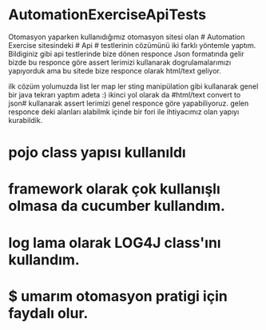 # AutomationExerciseApiTests

Otomasyon yaparken kullanıdığımız otomasyon sitesi olan # Automation Exercise 
sitesindeki # Api # testlerinin cözümünü iki farklı yöntemle yaptım. 
Bildiginiz gibi api testlerinde bize dönen responce Json formatında gelir 
bizde bu responce göre assert lerimizi kullanarak dogrulamalarımızı yapıyorduk 
ama bu sitede bize responce olarak html/text geliyor.

ilk cözüm yolumuzda list ler map ler sting manipülation gibi kullanarak genel bir java tekrarı yaptım adeta :)
ikinci yol olarak da #html/text convert to json# kullanarak assert lerimizi genel responce göre yapabiliyoruz.
gelen responce deki alanları alabilmk içinde bir fori ile ihtiyacımız olan yapıyı kurabildik.

# pojo class yapısı kullanıldı
# framework olarak çok kullanışlı olmasa da cucumber kullandım.
# log lama olarak LOG4J class'ını kullandım.

# $ umarım otomasyon pratigi için faydalı olur. 
